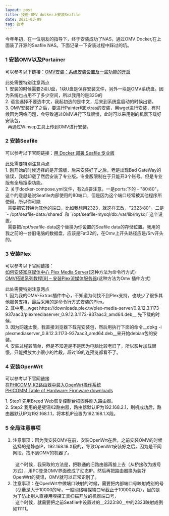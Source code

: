 ```yaml
---
layout: post
title: 技術-OMV docker上安装Seafile
date: 2021-03-09 
tag: 技术
---
```


<p>今年年初，在一位朋友的指导下，终于安装成功了NAS，通过OMV Docker,在上面装了开源的Seafile NAS。下面记录一下安装过程中踩过的坑。</p>

### 1 安装OMV以及Portainer
<p>可以参考以下链接：<a href="https://post.smzdm.com/p/av7z2564/" target="_blank">OMV安装：系统安装设置及一些功能的开启</a></p>
<p>此处需要特别注意两点<Br/>
1. 安装的时候需要2块U盘，1块U盘是保存安装文件，另外一块是OMV系统盘。因为系统也占用不了多少空间，所以我用的是32G的<Br/> 
2. 语言选择不要选中文，我起初选的是中文，后来到系统盘启动的时候出错。<Br/>
3. OMV安装好了之后，要进行Painter和Extras的安装，用wget进行安装，有时候因为网络问题，会导致通过OMV进行下载很慢，此时可以采用别的机器下载好安装包，<Br/>
&nbsp;&nbsp;再通过Winscp工具上传到OMV进行安装。<Br/></p>

### 2 安装Seafile
<p>可以参考以下官网链接：<a href="https://cloud.seafile.com/published/seafile-manual-cn/docker/pro-edition/%E7%94%A8Docker%E9%83%A8%E7%BD%B2Seafile.md" target="_blank">用 Docker 部署 Seafile 专业版</a></p>
<p>此处需要特别注意两点<Br/>
1. 刚开始的时候选择的是开源版，后来安装好了之后，老是出现Bad GateWay的错误，我就卸载了然后安装了专业版。专业版限制在于只能开3个账号。但是专业版有全局搜索功能。<Br/>  
2. 关于docker-compose.yml文件，有2点要注意。一是ports:下的 - "80:80"，这个的意思是说Seafile内部使用的80端口，但是因为这个端口经常被其他程序所使用，所以你可能<Br/>  
&nbsp;&nbsp;需要把它转换为其他的端口，比如我想用2323，就这样去改，"2323:80"。二是 `- /opt/seafile-data:/shared` 和 `/opt/seafile-mysql/db:/var/lib/mysql`  这个设置，<Br/>
&nbsp;&nbsp;需要把/opt/seafile-data这个替换为你设置的Seafile data的存储位置。我用的我之前的一台旧电脑的数据盘，应该是Fat32的，在Omv上开头路径应是/Srv开头的。<Br/></p>
  
### 3 安装Plex
可以参考以下官网链接：<Br/>
<a href="https://linux.cn/article-5932-1.html" target="_blank">如何安装家庭媒体中心 Plex Media Server</a>(这种方法为命令行方式)<Br/>
<a href="https://www.kanzhun.com/jiaocheng/522729.html" target="_blank">OMV搭建系列教程[9] – 安装Plex流媒体服务器</a>(这种方法为Omv 插件方式)<Br/>

<p>此处需要特别注意两点<Br/>
1. 因为我的OMV-Extras插件中心，不知道为何找不到Plex支持，也缺少了很多其他服务支持，最后采用的是命令行方式安装的Plex。<Br/>  
2. 其中用__wget https://downloads.plex.tv/plex-media-server/0.9.12.3.1173-937aac3/plexmediaserver_0.9.12.3.1173-937aac3_amd64.deb__ 先下载的时候，<Br/>
3. 因为网速太慢，我直接浏览器下载完安装包，然后用执行下面的命令__dpkg -i plexmediaserver_0.9.12.3.1173-937aac3_amd64.deb__来开始debian包的安装。<Br/>
4. 安装过程较简单，但是不知道是不是因为电脑比较老旧了，所以影片加载很慢，只能播放大小很小的片段，超过1G的连预览都看不了。<Br/></p>  


### 4 安装OpenWrt
可以参考以下官网链接<Br/>
<a href="https://blog.csdn.net/qingwufeiyang12346/article/details/88753985" target="_blank">在PHICOMM K2路由器中装入OpenWrt操作系统</a><Br/>
<a href="https://openwrt.org/toh/views/toh_fwdownload" target="_blank">PHICOMM Table of Hardware: Firmware downloads</a>

<p>1. Step1 先用Breed Web恢复控制台把固件刷入路由器。<Br/>  
2. Step2 我用的是斐讯K2路由器，路由器默认IP为192.168.2.1，刷机成功后，路由器默认IP为192.168.1.1，将本机IP设置为192.168.1.X段。<Br/></p>

### 5 全局注意事项
1. 注意事项：因为我安装OMV在前，安装OpenWrt在后，之前安装OMV的时候选择的是静态IP，192.168.18.X段的，导致OpenWrt安装好之后，因为是不同网段，找不到OMV的机器了。<Br/>  
&nbsp;&nbsp;这个时候，我采取的方法是，把联通的旧路由器再接上去（从桥接改为拨号方式），用PC登录OMV界面改成了动态IP。然后再把路由器换为装好OpenWrt的斐讯，OMV就可以正常识别了。<Br/>  
2. 注意事项：在OpenWrt中做端口映射的时候，需要把内部端口号映射成别的号（尽量是大于10000的号，一般网络嗅探端口号截止于10000以内），目的是为了防止别人直接用嗅探工具扫描开放的机器端口号，<Br/>
&nbsp;&nbsp;这个时候，就需要把之前Seafile中设置过的__2323:80__中的2323映射成例如11111。<Br/>  

